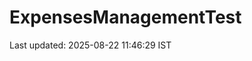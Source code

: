 # ExpensesManagementTest













































































































































































Last updated: 2025-08-22 11:46:29 IST
